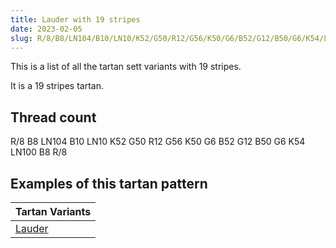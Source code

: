 ```yaml
---
title: Lauder with 19 stripes
date: 2023-02-05
slug: R/8/B8/LN104/B10/LN10/K52/G50/R12/G56/K50/G6/B52/G12/B50/G6/K54/LN100/B8/R/8
---
```

This is a list of all the tartan sett variants with 19 stripes.

It is a 19 stripes tartan.


## Thread count
R/8 B8 LN104 B10 LN10 K52 G50 R12 G56 K50 G6 B52 G12 B50 G6 K54 LN100 B8 R/8

## Examples of this tartan pattern

| Tartan Variants |
|---------------|
| [Lauder](/variants/r/8/b8/ln104/b10/ln10/k52/g50/r12/g56/k50/g6/b52/g12/b50/g6/k54/ln100/b8/r/8-b304080-g008000-k000000-lne0e0e0-rc00000)||
